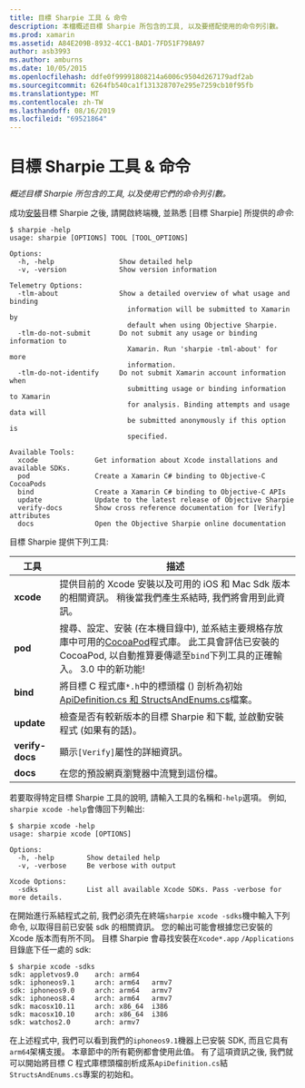 ```yaml
---
title: 目標 Sharpie 工具 & 命令
description: 本檔概述目標 Sharpie 所包含的工具, 以及要搭配使用的命令列引數。
ms.prod: xamarin
ms.assetid: A84E209B-8932-4CC1-BAD1-7FD51F798A97
author: asb3993
ms.author: amburns
ms.date: 10/05/2015
ms.openlocfilehash: ddfe0f99991808214a6006c9504d267179adf2ab
ms.sourcegitcommit: 6264fb540ca1f131328707e295e7259cb10f95fb
ms.translationtype: MT
ms.contentlocale: zh-TW
ms.lasthandoff: 08/16/2019
ms.locfileid: "69521864"
---
```

# <a name="objective-sharpie-tools--commands"></a>目標 Sharpie 工具 & 命令

_概述目標 Sharpie 所包含的工具, 以及使用它們的命令列引數。_

成功[安裝](~/cross-platform/macios/binding/objective-sharpie/get-started.md)目標 Sharpie 之後, 請開啟終端機, 並熟悉 [目標 Sharpie] 所提供的*命令*:

```
$ sharpie -help
usage: sharpie [OPTIONS] TOOL [TOOL_OPTIONS]

Options:
  -h, -help                Show detailed help
  -v, -version             Show version information

Telemetry Options:
  -tlm-about               Show a detailed overview of what usage and binding
                             information will be submitted to Xamarin by
                             default when using Objective Sharpie.
  -tlm-do-not-submit       Do not submit any usage or binding information to
                             Xamarin. Run 'sharpie -tml-about' for more
                             information.
  -tlm-do-not-identify     Do not submit Xamarin account information when
                             submitting usage or binding information to Xamarin
                             for analysis. Binding attempts and usage data will
                             be submitted anonymously if this option is
                             specified.

Available Tools:
  xcode              Get information about Xcode installations and available SDKs.
  pod                Create a Xamarin C# binding to Objective-C CocoaPods
  bind               Create a Xamarin C# binding to Objective-C APIs
  update             Update to the latest release of Objective Sharpie
  verify-docs        Show cross reference documentation for [Verify] attributes
  docs               Open the Objective Sharpie online documentation
```

目標 Sharpie 提供下列工具:

|工具|描述|
|--- |--- |
|**xcode**|提供目前的 Xcode 安裝以及可用的 iOS 和 Mac Sdk 版本的相關資訊。 稍後當我們產生系結時, 我們將會用到此資訊。|
|**pod**|搜尋、設定、安裝 (在本機目錄中), 並系結主要規格存放庫中可用的[CocoaPod](https://cocoapods.org/)程式庫。 此工具會評估已安裝的 CocoaPod, 以自動推算要傳遞至`bind`下列工具的正確輸入。 3\.0 中的新功能!|
|**bind**|將目標 C 程式庫`*.h`中的標頭檔 () 剖析為初始[ApiDefinition.cs 和 StructsAndEnums.cs](~/cross-platform/macios/binding/objective-sharpie/platform/apidefinitions-structsandenums.md)檔案。|
|**update**|檢查是否有較新版本的目標 Sharpie 和下載, 並啟動安裝程式 (如果有的話)。|
|**verify-docs**|顯示`[Verify]`屬性的詳細資訊。|
|**docs**|在您的預設網頁瀏覽器中流覽到這份檔。|

若要取得特定目標 Sharpie 工具的說明, 請輸入工具的名稱和`-help`選項。 例如, `sharpie xcode -help`會傳回下列輸出:

```
$ sharpie xcode -help
usage: sharpie xcode [OPTIONS]

Options:
  -h, -help        Show detailed help
  -v, -verbose     Be verbose with output

Xcode Options:
  -sdks            List all available Xcode SDKs. Pass -verbose for more details.
```

在開始進行系結程式之前, 我們必須先在終端`sharpie xcode -sdks`機中輸入下列命令, 以取得目前已安裝 sdk 的相關資訊。 您的輸出可能會根據您已安裝的 Xcode 版本而有所不同。 目標 Sharpie 會尋找安裝在`Xcode*.app` `/Applications`目錄底下任一處的 sdk:

```
$ sharpie xcode -sdks
sdk: appletvos9.0    arch: arm64
sdk: iphoneos9.1     arch: arm64   armv7
sdk: iphoneos9.0     arch: arm64   armv7
sdk: iphoneos8.4     arch: arm64   armv7
sdk: macosx10.11     arch: x86_64  i386
sdk: macosx10.10     arch: x86_64  i386
sdk: watchos2.0      arch: armv7
```

在上述程式中, 我們可以看到我們的`iphoneos9.1`機器上已安裝 SDK, 而且它具有`arm64`架構支援。 本章節中的所有範例都會使用此值。 有了這項資訊之後, 我們就可以開始將目標 C 程式庫標頭檔剖析成系`ApiDefinition.cs`結`StructsAndEnums.cs`專案的初始和。
